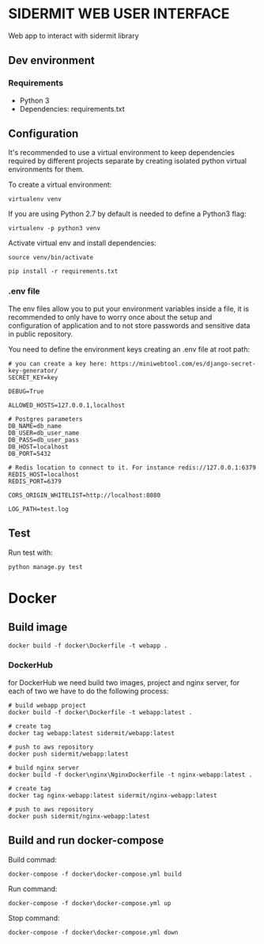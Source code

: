 # SIDERMIT WEB USER INTERFACE

Web app to interact with sidermit library

## Dev environment

### Requirements

- Python 3
- Dependencies: requirements.txt

## Configuration

It's recommended to use a virtual environment to keep dependencies required by different projects separate by creating isolated python virtual environments for them.

To create a virtual environment:

```
virtualenv venv
```
If you are using Python 2.7 by default is needed to define a Python3 flag:

```
virtualenv -p python3 venv
```

Activate virtual env and install dependencies:
```
source venv/bin/activate
 
pip install -r requirements.txt
```

### .env file
The env files allow you to put your environment variables inside a file, it is recommended to only have to worry once about the setup and configuration of application and to not store passwords and sensitive data in public repository.
 
You need to define the environment keys creating an .env file at root path:

```
# you can create a key here: https://miniwebtool.com/es/django-secret-key-generator/
SECRET_KEY=key

DEBUG=True

ALLOWED_HOSTS=127.0.0.1,localhost

# Postgres parameters
DB_NAME=db_name
DB_USER=db_user_name
DB_PASS=db_user_pass
DB_HOST=localhost
DB_PORT=5432

# Redis location to connect to it. For instance redis://127.0.0.1:6379 
REDIS_HOST=localhost
REDIS_PORT=6379

CORS_ORIGIN_WHITELIST=http://localhost:8080

LOG_PATH=test.log
```

## Test

Run test with:
```
python manage.py test
```

# Docker

## Build image

```
docker build -f docker\Dockerfile -t webapp .
```

### DockerHub

for DockerHub we need build two images, project and nginx server, for each of two we have to do the following process:

```
# build webapp project
docker build -f docker\Dockerfile -t webapp:latest .

# create tag
docker tag webapp:latest sidermit/webapp:latest

# push to aws repository
docker push sidermit/webapp:latest
```

```
# build nginx server
docker build -f docker\nginx\NginxDockerfile -t nginx-webapp:latest .

# create tag
docker tag nginx-webapp:latest sidermit/nginx-webapp:latest

# push to aws repository
docker push sidermit/nginx-webapp:latest
```

## Build and run docker-compose

Build commad:
```
docker-compose -f docker\docker-compose.yml build
```

Run command:
```
docker-compose -f docker\docker-compose.yml up
```

Stop command:
```
docker-compose -f docker\docker-compose.yml down
```
